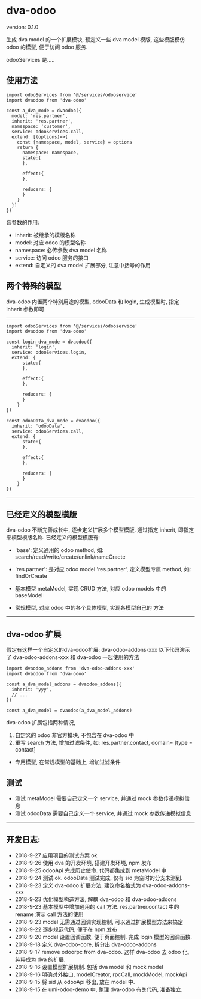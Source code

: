 # dva-odoo

version: 0.1.0

生成 dva model 的一个扩展模块, 预定义一些 dva model 模版, 
这些模版模仿 odoo 的模型, 便于访问 odoo 服务.

odooServices 是.....

## 使用方法

```
import odooServices from '@/services/odooservice'
import dvaodoo from 'dva-odoo'

const a_dva_mode = dvaodoo({
  model: 'res.partner',
  inherit: 'res.partner',
  namespace: 'customer',
  service: odooServices.call,
  extend: [(options)=>{
    const {namespace, model, service} = options
    return {
      namespace: namespace,
      state:{
      },
      
      effect:{
      },
      
      reducers: {
      }
    }
  }]
})

```

各参数的作用:
* inherit: 被继承的模版名称
* model: 对应 odoo 的模型名称
* namespace: 必传参数 dva model 名称
* service: 访问 odoo 服务的接口
* extend: 自定义的 dva model 扩展部分, 注意中括号的作用

## 两个特殊的模型

dva-odoo 内置两个特别用途的模型, odooData 和 login, 
生成模型时, 指定 inherit 参数即可 


---


```
import odooServices from '@/services/odooservice'
import dvaodoo from 'dva-odoo'

const login_dva_mode = dvaodoo({
  inherit: 'login',
  service: odooServices.login,
  extend: {
      state:{
      },
      
      effect:{
      },
      
      reducers: {
      }
    }
})

const odooData_dva_mode = dvaodoo({
  inherit: 'odooData',
  service: odooServices.call,
  extend: {
      state:{
      },
      
      effect:{
      },
      
      reducers: {
      }
    }
})
```


---

## 已经定义的模型模版

dva-odoo 不断完善成长中, 逐步定义扩展多个模型模版.
通过指定 inherit, 即指定来模型模版名称.
已经定义的模型模版有:
+ 'base': 定义通用的 odoo method, 如: search/read/write/create/unlink/nameCraete
+ 'res.partner': 是对应 odoo model 'res.partner', 定义模型专属 method, 如: findOrCreate

  
+ 基本模型 metaModel, 实现 CRUD 方法, 对应 odoo models 中的 baseModel
+ 常规模型, 对应 odoo 中的各个具体模型, 实现各模型自己的 方法
 
---
## dva-odoo 扩展

假定有这样一个自定义的dva-odoo扩展: dva-odoo-addons-xxx
以下代码演示了 dva-odoo-addons-xxx 和 dva-odoo 一起使用的方法

```
import dvaodoo_addons from 'dva-odoo-addons-xxx'
import dvaodoo from 'dva-odoo'

const a_dva_model_addons = dvaodoo_addons({
  inherit: 'yyy',
  // ...
})

const a_dva_model = dvaodoo(a_dva_model_addons)

```

dva-odoo 扩展包括两种情况, 
1. 自定义的 odoo 非官方模块, 不包含在 dva-odoo 中
2. 重写 search 方法, 增加过滤条件, 如:
   res.partner.contact,  domain= [type = contact]
+ 专用模型, 在常规模型的基础上, 增加过滤条件
 

## 测试
* 测试 metaModel 需要自己定义一个 service, 并通过 mock 参数传递模拟信息
* 测试 odooData 需要自己定义一个 service, 并通过 mock 参数传递模拟信息

---

## 开发日志:

* 2018-9-27 应用项目的测试方案 ok
* 2018-9-26 使用 dva 的开发环境, 搭建开发环境, npm 发布
* 2018-9-25 odooApi 完成历史使命. 代码都集成到 metaModel 中
* 2018-9-24 测试 ok. odooData 测试完成, 仅有 sid 为空时的分支未测到.
* 2018-9-23 定义 dva-odoo 扩展方法, 建议命名格式为 dva-odoo-addons-xxx
* 2018-9-23 优化模型构造方法, 解耦 dva-odoo 和 dva-odoo-addons
* 2018-9-23 基本模型中增加通用的 call 方法. res.partner.contact 中的rename 演示 call 方法的使用
* 2018-9-23 model 无需通过回调实现控制, 可以通过扩展模型方法来搞定
* 2018-9-22 逐步规范代码, 便于在 npm 发布
* 2018-9-20 model 设置回调函数, 便于页面控制. 完成 login 模型的回调函数.
* 2018-9-18 定义 dva-odoo-core, 拆分出 dva-odoo-addons
* 2018-9-17 remove odoorpc from dva-odoo. 这样 dva-odoo 去 odoo 化, 纯粹成为 dva 的扩展. 
* 2018-9-16 设置模型扩展机制. 包括 dva model 和 mock model
* 2018-9-16 明确对外接口, modelCreator, rpcCall, mockModel, mockApi
* 2018-9-15 将 sid 从 odooApi 移出, 放在 model 中.  
* 2018-9-15 在 umi-odoo-demo 中, 整理 dva-odoo 有关代码, 准备独立.
